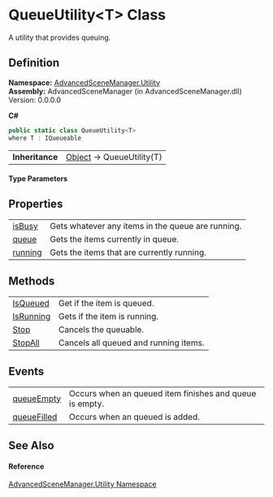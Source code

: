 # QueueUtility&lt;T&gt; Class


A utility that provides queuing.



## Definition
**Namespace:** <a href="N_AdvancedSceneManager_Utility.md">AdvancedSceneManager.Utility</a>  
**Assembly:** AdvancedSceneManager (in AdvancedSceneManager.dll) Version: 0.0.0.0

**C#**
``` C#
public static class QueueUtility<T>
where T : IQueueable

```

<table><tr><td><strong>Inheritance</strong></td><td><a href="https://learn.microsoft.com/dotnet/api/system.object" target="_blank" rel="noopener noreferrer">Object</a>  →  QueueUtility(T)</td></tr>
</table>



#### Type Parameters
<dl><dt /><dd /></dl>

## Properties
<table>
<tr>
<td><a href="P_AdvancedSceneManager_Utility_QueueUtility_1_isBusy.md">isBusy</a></td>
<td>Gets whatever any items in the queue are running.</td></tr>
<tr>
<td><a href="P_AdvancedSceneManager_Utility_QueueUtility_1_queue.md">queue</a></td>
<td>Gets the items currently in queue.</td></tr>
<tr>
<td><a href="P_AdvancedSceneManager_Utility_QueueUtility_1_running.md">running</a></td>
<td>Gets the items that are currently running.</td></tr>
</table>

## Methods
<table>
<tr>
<td><a href="M_AdvancedSceneManager_Utility_QueueUtility_1_IsQueued.md">IsQueued</a></td>
<td>Get if the item is queued.</td></tr>
<tr>
<td><a href="M_AdvancedSceneManager_Utility_QueueUtility_1_IsRunning.md">IsRunning</a></td>
<td>Gets if the item is running.</td></tr>
<tr>
<td><a href="M_AdvancedSceneManager_Utility_QueueUtility_1_Stop.md">Stop</a></td>
<td>Cancels the queuable.</td></tr>
<tr>
<td><a href="M_AdvancedSceneManager_Utility_QueueUtility_1_StopAll.md">StopAll</a></td>
<td>Cancels all queued and running items.</td></tr>
</table>

## Events
<table>
<tr>
<td><a href="E_AdvancedSceneManager_Utility_QueueUtility_1_queueEmpty.md">queueEmpty</a></td>
<td>Occurs when an queued item finishes and queue is empty.</td></tr>
<tr>
<td><a href="E_AdvancedSceneManager_Utility_QueueUtility_1_queueFilled.md">queueFilled</a></td>
<td>Occurs when an queued is added.</td></tr>
</table>

## See Also


#### Reference
<a href="N_AdvancedSceneManager_Utility.md">AdvancedSceneManager.Utility Namespace</a>  
